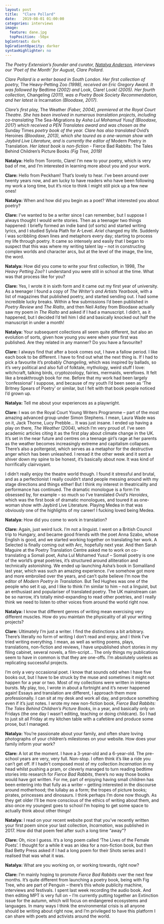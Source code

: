 ```yaml
---
layout: post
title:  "Clare Pollard"
date:   2019-08-01 01:00:00
categories: interviews
image:
  feature: dane.jpg
  topPosition: -50px
bgContrast: dark
bgGradientOpacity: darker
syntaxHighlighter: no
---
```


<em>The Poetry Extension’s founder and curator, <a href="http://www.natalyaanderson.com" target="_blank">Natalya Anderson</a>, interviews our ‘Poet of the Month’ for August, Clare Pollard.</em>

<em>Clare Pollard is a writer based in South London. Her first collection of poetry, </em>The Heavy-Petting Zoo<em> (1998), received an Eric Gregory Award.  It was followed by </em>Bedtime<em> (2002) and </em>Look, Clare! Look!<em> (2005). Her fourth collection, </em>Changeling<em> (2011), was a Poetry Book Society Recommendation, and her latest is </em>Incarnation<em> (Bloodaxe, 2017).</em>

<em>Clare’s first play, </em>The Weather<em> (Faber, 2004), premiered at the Royal Court Theatre. She has been involved in numerous translation projects, including co-translating </em>The Sea-Migrations<em> by Asha Lul Mohamud Yusuf (Bloodaxe, 2017) which received a PEN Translates award and was chosen as the </em>Sunday Times<em> poetry book of the year. Clare has also translated </em>Ovid’s Heroines<em> (Bloodaxe, 2013), which she toured as a one-woman show with Jaybird Live Literature, and is currently the editor of </em>Modern Poetry in Translation<em>. Her latest book is non-fiction - </em>Fierce Bad Rabbits: The Tales Behind Children’s Picture Books<em> (Fig Tree, 2019)</em>

<strong>Natalya:</strong> Hello from Toronto, Clare! I’m new to your poetry, which is very bad of me, and I’m interested in learning more about you and your work.

<strong>Clare:</strong> Hello from Peckham! That’s lovely to hear. I’ve been around over twenty years now, and am lucky to have readers who have been following my work a long time, but it’s nice to think I might still pick up a few new ones!

<strong>Natalya:</strong> When and how did you begin as a poet? What interested you about poetry?

<strong>Clare:</strong> I’ve wanted to be a writer since I can remember, but I suppose I always thought I would write stories. Then as a teenager two things happened: I briefly formed an indie band (of sorts) and started writing lyrics, and I studied Sylvia Plath for A-Level. <em>Ariel</em> changed my life. Suddenly I was scribbling down lines and metaphors every day; starting to process my life through poetry. It came so intensely and easily that I began to suspect that this was where my writing talent lay – not in constructing complex worlds and character arcs, but at the level of the image, the line, the word.

<strong>Natalya:</strong> How did you come to write your first collection, in 1998, <em>The Heavy Petting Zoo</em>? I understand you were still in school at the time. What was that process like for you?

<strong>Clare:</strong> Yes, I wrote it in sixth form and it came out my first year of university. As a teenager I found a copy of <em>The Writer’s and Artists Yearbook</em>, with a list of magazines that published poetry, and started sending out. I had some incredible lucky breaks. Within a few submissions I’d been published in <em>Poetry Review</em> and <em>The Rialto</em>, and then Neil Astley from Bloodaxe actually saw my poem in <em>The Rialto</em> and asked if I had a manuscript. I didn’t, as it happened, but I decided I’d tell him I did and basically knocked out half the manuscript in under a month!

<strong>Natalya:</strong> Your subsequent collections all seem quite different, but also an evolution of sorts, given how young you were when your first was published. Are they related in any manner? Do you have a favourite?

<strong>Clare:</strong> I always find that after a book comes out, I have a fallow period. I like each book to be different. I have to find out what the next thing is. If I had to pick a favourite it’s probably <em>Changeling</em>, which was inspired by ballads, so it’s very political and also full of folktale, mythology, weird stuff I love: witchcraft, talking birds, cryptozoology, fairies, mermaids, werefoxes. It felt like a breakthrough book for me. Before that my work had been largely ‘confessional’ I suppose, and because of my youth I’d been seen as ‘The Britney Spears of Poetry’ or similar, but I felt with that book people noticed I’d grown up.

<strong>Natalya:</strong> Tell me about your experiences as a playwright.

<strong>Clare:</strong> I was on the Royal Court Young Writers Programme – part of the most amazing advanced group under Simon Stephens. I mean, Laura Wade was on it, Jack Thorne, Lucy Prebble… It was just insane. I ended up having a play on there, <em>The Weather</em> (2004), which I’m very proud of. I’ve seen academic articles citing it as the first play about climate change in the UK. It’s set in the near future and centres on a teenage girl’s rage at her parents as the weather becomes increasingly extreme and capitalism collapses. There’s also a poltergeist, which serves as a metaphor for the destructive anger which has been unleashed. I reread it the other week and it sent a shiver down my spine to be honest, it’s basically about now. It was kind of horrifically clairvoyant.

I didn’t really enjoy the theatre world though. I found it stressful and brutal, and as a perfectionist I really couldn’t stand people messing around with my stage directions and things either! But I think my interest in theatricality and performance has continued. The dramatic monologue is a form I’m obsessed by, for example – so much so I’ve translated <em>Ovid’s Heroides</em>, which was the first book of dramatic monologues, and toured it as one-woman show with Jaybird Live Literature. Playing Medea in that was obviously one of the highlights of my career! I fucking loved being Medea.

<strong>Natalya:</strong> How did you come to work in translation?

<strong>Clare:</strong> Again, just weird luck. I’m not a linguist. I went on a British Council trip to Hungary, and became good friends with the poet Anna Szabo, whose English is good, and we started working together on translating her work. A Selected is finally coming out with Arc, hopefully next year. And then Sarah Maguire at the Poetry Translation Centre asked me to work on co-translating a Somali poet, Asha Lul Mohamed Yusuf – Somali poetry is one of the world’s great poetries, it’s structured around alliteration and technically astonishing. We ended up launching Asha’s book in Somaliland last year, which was such an amazing experience.
I’ve somehow got more and more embroiled over the years, and can’t quite believe I’m now the editor of <em>Modern Poetry in Translation</em>. But Ted Hughes was one of the people who set it up, and I like to think I’m similar to him – not a linguist, but an enthusiast and populariser of translated poetry. The UK mainstream can be so narrow, it’s totally mind-expanding to read other poetries, and I really think we need to listen to other voices from around the world right now.

<strong>Natalya:</strong> I know that different genres of writing mean exercising very different muscles. How do you maintain the physicality of all your writing projects?

<strong>Clare:</strong> Ultimately I’m just a writer. I find the distinctions a bit arbitrary.  There’s literally no form of writing I don’t read and enjoy, and I think I’ve tried writing everything. I mean, as well as writing poems, plays, translations, non-fiction and reviews, I have unpublished short stories in my filing cabinet, several novels, a film-script… The only things my publications seem to have in common is that they are one-offs. I’m absolutely useless as replicating successful projects.

I’m only a very occasional poet. I know that sounds odd when I have five books out, but I have to be struck by the muse and sometimes it might not happen for a year or two. Most of my collections were written in intense bursts. My play, too, I wrote in about a fortnight and it’s never happened again! Essays and translation are different, I approach them more professionally. I can sit at my desk and work all day, and produce something even if it’s just notes. I wrote my new non-fiction book, <em>Fierce Bad Rabbits: The Tales Behind Children’s Picture Books</em>, in a year, and basically only on Fridays (the one day I wasn’t editing, teaching or doing childcare). So I had to just sit all Friday at my kitchen table with a cafetière and produce some prose, but I managed.

<strong>Natalya:</strong> You’re passionate about your family, and often share loving photographs of your children’s milestones on your website. How does your family inform your work?

<strong>Clare:</strong> A lot at the moment. I have a 3-year-old and a 6-year-old. The pre-school years are very, very full. Non-stop. I often think it’s like a ride you can’t get off. If I hadn’t composed most of my collection <em>Incarnation</em> in my head whilst pushing a pram, or cleverly managed to turn reading bedtime stories into research for <em>Fierce Bad Rabbits</em>, there’s no way those books would have got written. For me, part of enjoying having small children has been entering into that fully as a writer – getting interested in the discourse around motherhood; the lullaby as a form; the tropes of picture books; pirates, princesses and dinosaurs. I think perhaps I’m done now though. As they get older I’ll be more conscious of the ethics of writing about them, and also once my youngest goes to school I’m hoping to get some space to actually think about other things!

<strong>Natalya:</strong> I read on your recent website post that you’ve recently written your first poem since your last collection, <em>Incarnation</em>, was published in 2017. How did that poem feel after such a long time “away”?

<strong>Clare:</strong> Oh, nice I guess. It’s a long poem called ‘The Lives of the Female Poets’. I thought for a while it was an idea for a non-fiction book, but then Bad Betty Press asked if I had a long poem for their Shots series and I realised that was what it was.

<strong>Natalya:</strong> What are you working on, or working towards, right now?

<strong>Clare:</strong> I’m mainly hoping to promote <em>Fierce Bad Rabbits</em> over the next few months. It’s quite different from launching a poetry book, being with Fig Tree, who are part of Penguin – there’s this whole publicity machine, interviews and festivals. I spent last week recording the audio book. And then editing MPT is very full on – I’m currently putting together an Extinction issue for the autumn, which will focus on endangered ecosystems and languages. In many ways I think the environmental crisis is all anyone should be writing about right now, and I’m privileged to have this platform I can share with poets and activists around the world.